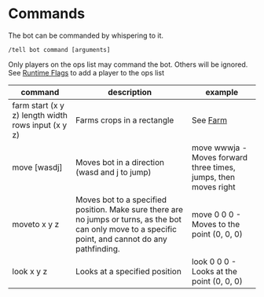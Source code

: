 # Commands

The bot can be commanded by whispering to it.

`/tell bot command [arguments]`

Only players on the ops list may command the bot. Others will be ignored. See [Runtime Flags](RUNTIME.md) to add a player to the ops list

| command | description | example |
| ------- | ----------- | ------- |
| farm start (x y z) length width rows input (x y z) | Farms crops in a rectangle | See [Farm](commands/FARM.md) |
| move [wasdj] | Moves bot in a direction (wasd and j to jump) | move wwwja - Moves forward three times, jumps, then moves right |
| moveto x y z | Moves bot to a specified position. Make sure there are no jumps or turns, as the bot can only move to a specific point, and cannot do any pathfinding. | move 0 0 0 - Moves to the point (0, 0, 0) |
| look x y z | Looks at a specified position | look 0 0 0 - Looks at the point (0, 0, 0) |
